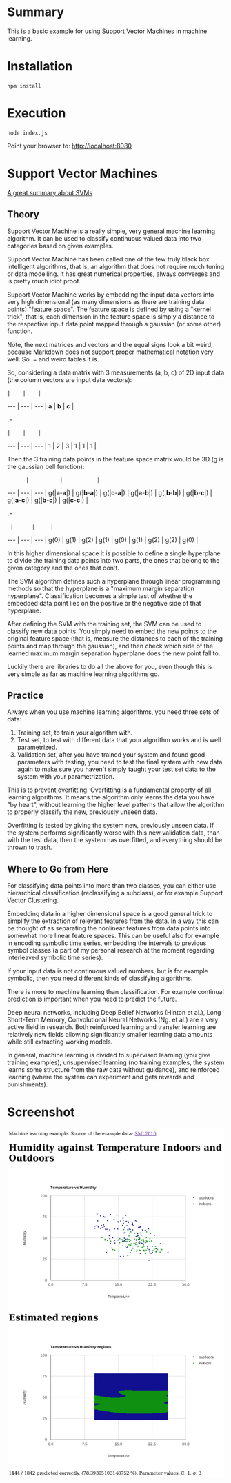 # Summary
This is a basic example for using Support Vector Machines in machine learning.

# Installation
`npm install`

# Execution
`node index.js`

Point your browser to: [http://localhost:8080](http://localhost:8080)

# Support Vector Machines

[A great summary about SVMs](http://pages.cs.wisc.edu/~jerryzhu/cs540/handouts/hearst98-SVMtutorial.pdf)

## Theory

Support Vector Machine is a really simple, very general machine learning algorithm. It can be used to
classify continuous valued data into two categories based on given examples.

Support Vector Machine has been called one
of the few truly black box intelligent algorithms, that is, an algorithm that does not require much tuning
or data modelling. It has great numerical properties, always converges and is pretty much idiot proof.

Support Vector Machine works by embedding the input data vectors into very high dimensional (as many dimensions
as there are training data points) "feature space".
The feature space is defined by using a "kernel trick", that is, each dimension in the feature space is
simply a distance to the respective input data point mapped through a gaussian (or some other) function.

Note, the next matrices and vectors and the equal signs look a bit weird, because Markdown does
not support proper mathematical notation very well. So .= and weird tables it is.

So, considering a data matrix with 3 measurements (a, b, c) of 2D input data (the column vectors are input data vectors):

    |    |    |
--- | --- | --- |
 **a**  |  **b**  |  **c**  |

 .=

    |    |    |
--- | --- | --- |
 1  |  2  |  3  |
 1  |  1  |  1  |

Then the 3 training data points in the feature space matrix would be 3D (g is the gaussian bell function):

          |          |           |
   ---     |    ---     |    ---     |
g(\|**a**-**a**\|) | g(\|**b**-**a**\|) | g(\|**c**-**a**\|) |
g(\|**a**-**b**\|) | g(\|**b**-**b**\|) | g(\|**b**-**c**\|) |
g(\|**a**-**c**\|) | g(\|**b**-**c**\|) | g(\|**c**-**c**\|) |

 .=

     |      |     |
 --- |  --- |  ---  |
g(0) | g(1) |  g(2) |
g(1) | g(0) |  g(1) |
g(2) | g(2) |  g(0) |

In this higher dimensional space it is possible to define a single hyperplane to divide the training data points
into two parts, the ones that belong to the given category and the ones that don't.

The SVM algorithm defines such a hyperplane through linear programming methods so that the hyperplane is a "maximum margin
separation hyperplane". Classification becomes a simple test of whether the embedded data point lies on the positive
or the negative side of that hyperplane.

After defining the SVM with the training set, the SVM can be used to classify new data points. You simply need to
embed the new points to the original feature space (that is, measure the distances to each of the training points and
map through the gaussian), and then check which side of the learned maximum margin separation hyperplane does the new point
fall to.

Luckily there are libraries to do all the above for you, even though this is very simple as far as machine learning
algorithms go.

## Practice

Always when you use machine learning algorithms, you need three sets of data:

 1. Training set, to train your algorithm with.
 2. Test set, to test with different data that your algorithm works and is well parametrized.
 3. Validation set, after you have trained your system and found good parameters with testing, you need to test
    the final system with new data again to make sure you haven't simply taught your test set data to the system
    with your parametrization.

This is to prevent overfitting. Overfitting is a fundamental property of all learning algorithms. It means the
algorithm only learns the data you have "by heart", without learning the higher level patterns that allow the algorithm to
properly classify the new, previously unseen data.

Overfitting is tested by giving the system new, previously unseen data. If the system performs significantly worse
with this new validation data, than with the test data, then the system has overfitted, and everything should be thrown
to trash.

## Where to Go from Here

For classifying data points into more than two classes, you can either use hierarchical classification (reclassifying a subclass), or for example Support Vector Clustering.

Embedding data in a higher dimensional space is a good general trick to simplify the extraction of relevant features
from the data. In a way this can be thought of as separating the nonlinear features from data points into somewhat
more linear feature spaces. This can be useful also for example in encoding symbolic time series, embedding the intervals
to previous symbol classes (a part of my personal research at the moment regarding interleaved symbolic time series).

If your input data is not continuous valued numbers, but is for example symbolic, then you need different kinds of
classifying algorithms.

There is more to machine learning than classification. For example continual prediction is important when you need to
predict the future.

Deep neural networks, including Deep Belief Networks (Hinton et al.), Long Short-Term Memory, Convolutional Neural Networks (Ng. et al.) are a very active field in research. Both reinforced learning and
transfer learning are relatively new fields allowing significantly smaller learning data amounts while still
extracting working models.

In general, machine learning is divided to supervised learning (you give training examples), unsupervised learning
(no training examples, the system learns some structure from the raw data without guidance), and reinforced learning (where the system can experiment and gets rewards and punishments).

# Screenshot

![alt text](pics/ml.png "Screenshot")
